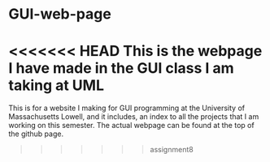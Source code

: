 # GUI-web-page
<<<<<<< HEAD
This is the webpage I have made in the GUI class I am taking at UML
=======
This is for a website I making for GUI programming at the University of Massachusetts Lowell, and it includes, an index to all the projects that I am working on this semester. The actual webpage can be found at the top of the github page.
>>>>>>> assignment8
